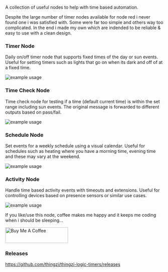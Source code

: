 A collection of useful nodes to help with time based automation.  

Despite the large number of timer nodes available for node red i never found one i was satisfied with.  Some were far too simple and others way too complicated.  In the end i made my own which are indended to be reliable & easy to use with a clean design.

### Timer Node
Daily on/off timer node that supports fixed times of the day or sun events.  Useful for setting timers such as lights that go on when its dark and off of at a fixed time.

![example usage](https://raw.githubusercontent.com/thingzi/thingzi-logic-timers/1.4.0/docs/images/timer.png)

### Time Check Node
Time check node for testing if a time (default current time) is within the set range including sun events. The original message is forwarded to different outputs based on pass/fail.

![example usage](https://raw.githubusercontent.com/thingzi/thingzi-logic-timers/1.4.0/docs/images/time-check.png)

### Schedule Node
Set events for a weekly schedule using a visual calendar.  Useful for schedules such as heating where you have a morning time, evening time and these may vary at the weekend.

![example usage](https://raw.githubusercontent.com/thingzi/thingzi-logic-timers/1.4.0/docs/images/schedule.png)

### Activity Node
Handle time based activity events with timeouts and extensions.  Useful for controlling devices based on presence sensors or similar use cases.

![example usage](https://raw.githubusercontent.com/thingzi/thingzi-logic-timers/1.4.0/docs/images/activity.png)

If you like/use this node, coffee makes me happy and it keeps me coding when i should be sleeping...

<a href="https://www.buymeacoffee.com/thingzi" target="_blank"><img src="https://cdn.buymeacoffee.com/buttons/v2/default-yellow.png" alt="Buy Me A Coffee" style="height: 50px !important;width: 200px !important;" ></a>

### Releases
https://github.com/thingzi/thingzi-logic-timers/releases
